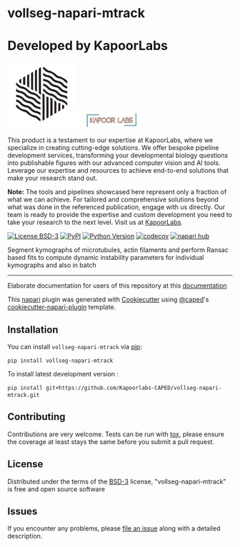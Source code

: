 # vollseg-napari-mtrack


# Developed by KapoorLabs


<img src="images/mtrack.png" alt="Logo1" width="150"/>
<img src="images/kapoorlablogo.png" alt="Logo2" width="150"/>

This product is a testament to our expertise at KapoorLabs, where we specialize in creating cutting-edge solutions. We offer bespoke pipeline development services, transforming your developmental biology questions into publishable figures with our advanced computer vision and AI tools. Leverage our expertise and resources to achieve end-to-end solutions that make your research stand out.

**Note:** The tools and pipelines showcased here represent only a fraction of what we can achieve. For tailored and comprehensive solutions beyond what was done in the referenced publication, engage with us directly. Our team is ready to provide the expertise and custom development you need to take your research to the next level. Visit us at [KapoorLabs](https://www.kapoorlabs.org/).



[![License BSD-3](https://img.shields.io/pypi/l/vollseg-napari-mtrack.svg?color=green)](https://github.com/Kapoorlabs-CAPED/vollseg-napari-mtrack/raw/main/LICENSE)
[![PyPI](https://img.shields.io/pypi/v/vollseg-napari-mtrack.svg?color=green)](https://pypi.org/project/vollseg-napari-mtrack)
[![Python Version](https://img.shields.io/pypi/pyversions/vollseg-napari-mtrack.svg?color=green)](https://python.org)
[![codecov](https://codecov.io/gh/Kapoorlabs-CAPED/vollseg-napari-mtrack/branch/main/graph/badge.svg)](https://codecov.io/gh/Kapoorlabs-CAPED/vollseg-napari-mtrack)
[![napari hub](https://img.shields.io/endpoint?url=https://api.napari-hub.org/shields/vollseg-napari-mtrack)](https://napari-hub.org/plugins/vollseg-napari-mtrack)

Segment kymographs of microtubules, actin filaments and perform Ransac based fits to compute dynamic instability parameters for individual kymographs and also in batch

----------------------------------

Elaborate documentation for users of this repository at this [documentation]

This [napari] plugin was generated with [Cookiecutter] using [@caped]'s [cookiecutter-napari-plugin] template.

<!--
Don't miss the full getting started guide to set up your new package:
https://github.com/napari/cookiecutter-napari-plugin#getting-started

and review the napari docs for plugin developers:
https://napari.org/stable/plugins/index.html
-->

## Installation

You can install `vollseg-napari-mtrack` via [pip]:

    pip install vollseg-napari-mtrack



To install latest development version :

    pip install git+https://github.com/Kapoorlabs-CAPED/vollseg-napari-mtrack.git


## Contributing

Contributions are very welcome. Tests can be run with [tox], please ensure
the coverage at least stays the same before you submit a pull request.

## License

Distributed under the terms of the [BSD-3] license,
"vollseg-napari-mtrack" is free and open source software

## Issues

If you encounter any problems, please [file an issue] along with a detailed description.

[napari]: https://github.com/napari/napari
[Cookiecutter]: https://github.com/audreyr/cookiecutter
[@napari]: https://github.com/napari
[@caped]: https://github.com/Kapoorlabs-CAPED/
[MIT]: http://opensource.org/licenses/MIT
[BSD-3]: http://opensource.org/licenses/BSD-3-Clause
[GNU GPL v3.0]: http://www.gnu.org/licenses/gpl-3.0.txt
[GNU LGPL v3.0]: http://www.gnu.org/licenses/lgpl-3.0.txt
[Apache Software License 2.0]: http://www.apache.org/licenses/LICENSE-2.0
[Mozilla Public License 2.0]: https://www.mozilla.org/media/MPL/2.0/index.txt
[cookiecutter-napari-plugin]: https://github.com/Kapoorlabs-CAPED/cookiecutter-kapoorlabs-napari-plugin
[documentation]: https://kapoorlabs-caped.github.io/vollseg-napari-mtrack
[file an issue]: https://github.com/Kapoorlabs-CAPED/vollseg-napari-mtrack/issues

[napari]: https://github.com/napari/napari
[tox]: https://tox.readthedocs.io/en/latest/
[pip]: https://pypi.org/project/pip/
[PyPI]: https://pypi.org/
